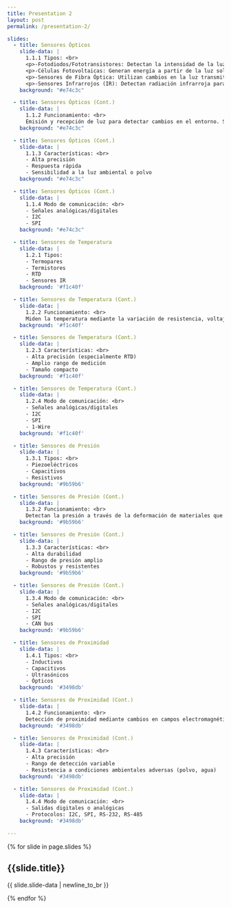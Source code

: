 ```yaml
---
title: Presentation 2
layout: post
permalink: /presentation-2/

slides:
  - title: Sensores Ópticos
    slide-data: |
      1.1.1 Tipos: <br>
      <p>-Fotodiodos/Fototransistores: Detectan la intensidad de la luz.</p>
      <p>-Células Fotovoltaicas: Generan energía a partir de la luz solar.</p>
      <p>-Sensores de Fibra Óptica: Utilizan cambios en la luz transmitida a través de fibras ópticas.</p>
      <p>-Sensores Infrarrojos (IR): Detectan radiación infrarroja para medir distancia o detectar objetos.</p>
    background: "#e74c3c"

  - title: Sensores Ópticos (Cont.)
    slide-data: |
      1.1.2 Funcionamiento: <br>
      Emisión y recepción de luz para detectar cambios en el entorno. Se usa un haz de luz que puede interrumpirse o reflejarse por un objeto.
    background: "#e74c3c"

  - title: Sensores Ópticos (Cont.)
    slide-data: |
      1.1.3 Características: <br>
      - Alta precisión 
      - Respuesta rápida 
      - Sensibilidad a la luz ambiental o polvo
    background: "#e74c3c"

  - title: Sensores Ópticos (Cont.)
    slide-data: |
      1.1.4 Modo de comunicación: <br>
      - Señales analógicas/digitales 
      - I2C 
      - SPI
    background: "#e74c3c"

  - title: Sensores de Temperatura
    slide-data: |
      1.2.1 Tipos: 
      - Termopares 
      - Termistores 
      - RTD 
      - Sensores IR
    background: '#f1c40f'

  - title: Sensores de Temperatura (Cont.)
    slide-data: |
      1.2.2 Funcionamiento: <br>
      Miden la temperatura mediante la variación de resistencia, voltaje o detección de radiación infrarroja.
    background: '#f1c40f'

  - title: Sensores de Temperatura (Cont.)
    slide-data: |
      1.2.3 Características: <br>
      - Alta precisión (especialmente RTD) 
      - Amplio rango de medición 
      - Tamaño compacto
    background: '#f1c40f'

  - title: Sensores de Temperatura (Cont.)
    slide-data: |
      1.2.4 Modo de comunicación: <br>
      - Señales analógicas/digitales 
      - I2C 
      - SPI 
      - 1-Wire
    background: '#f1c40f'

  - title: Sensores de Presión
    slide-data: |
      1.3.1 Tipos: <br>
      - Piezoeléctricos 
      - Capacitivos 
      - Resistivos
    background: '#9b59b6'

  - title: Sensores de Presión (Cont.)
    slide-data: |
      1.3.2 Funcionamiento: <br>
      Detectan la presión a través de la deformación de materiales que generan una señal eléctrica.
    background: '#9b59b6'

  - title: Sensores de Presión (Cont.)
    slide-data: |
      1.3.3 Características: <br>
      - Alta durabilidad 
      - Rango de presión amplio 
      - Robustos y resistentes
    background: '#9b59b6'

  - title: Sensores de Presión (Cont.)
    slide-data: |
      1.3.4 Modo de comunicación: <br>
      - Señales analógicas/digitales 
      - I2C 
      - SPI 
      - CAN bus
    background: '#9b59b6'

  - title: Sensores de Proximidad
    slide-data: |
      1.4.1 Tipos: <br>
      - Inductivos 
      - Capacitivos 
      - Ultrasónicos 
      - Ópticos
    background: '#3498db'

  - title: Sensores de Proximidad (Cont.)
    slide-data: |
      1.4.2 Funcionamiento: <br>
      Detección de proximidad mediante cambios en campos electromagnéticos, capacitancia, ondas sonoras o luz.
    background: '#3498db'

  - title: Sensores de Proximidad (Cont.)
    slide-data: |
      1.4.3 Características: <br>
      - Alta precisión 
      - Rango de detección variable 
      - Resistencia a condiciones ambientales adversas (polvo, agua)
    background: '#3498db'

  - title: Sensores de Proximidad (Cont.)
    slide-data: |
      1.4.4 Modo de comunicación: <br>
      - Salidas digitales o analógicas 
      - Protocolos: I2C, SPI, RS-232, RS-485
    background: '#3498db'

---
```


{% for slide in page.slides %}
                    
<section data-background="{% if slide.background %}{{slide.background}}{% else %}{{page.background}}{% endif %}"><h1>{{slide.title}}</h1><p>{{ slide.slide-data | newline_to_br }}</p></section>
                    
{% endfor %}
